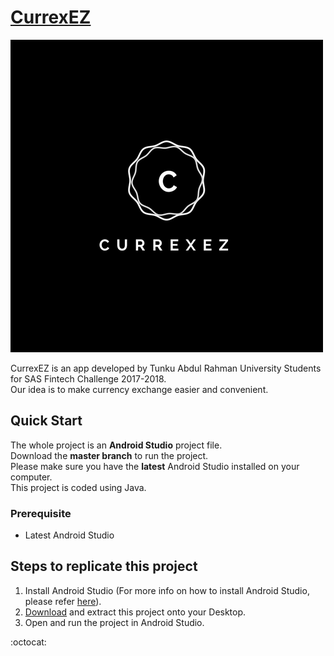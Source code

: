 # [CurrexEZ](https://github.com/kangwennlee/CurrexEZ)

![CurrexEZ Logo](https://github.com/kangwennlee/CurrexEZ/blob/master/app/src/main/res/drawable/logo.png)

CurrexEZ is an app developed by Tunku Abdul Rahman University Students for SAS Fintech Challenge 2017-2018.<br>
Our idea is to make currency exchange easier and convenient.

## Quick Start

The whole project is an **Android Studio** project file.<br>
Download the **master branch** to run the project.<br>
Please make sure you have the **latest** Android Studio installed on your computer.<br>
This project is coded using Java.

### Prerequisite
* Latest Android Studio

## Steps to replicate this project

1. Install Android Studio (For more info on how to install Android Studio, please refer [here](https://developer.android.com/studio/install)).
2. [Download](https://github.com/kangwennlee/CurrexEZ/archive/master.zip) and extract this project onto your Desktop.
3. Open and run the project in Android Studio.

:octocat:
